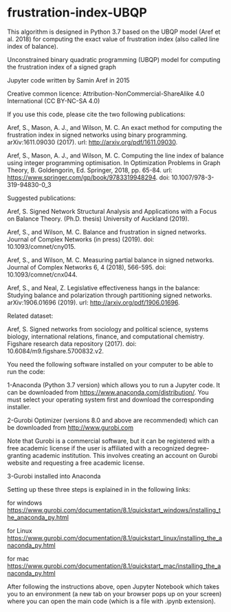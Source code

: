 # frustration-index-UBQP
This algorithm is designed in Python 3.7 based on the UBQP model (Aref et al. 2018) for computing the exact value of frustration index (also called line index of balance).

Unconstrained binary quadratic programming (UBQP) model for computing the frustration index of a signed graph

Jupyter code written by Samin Aref in 2015

Creative common licence: Attribution-NonCommercial-ShareAlike 4.0 International (CC BY-NC-SA 4.0)

If you use this code, please cite the two following publications:

Aref, S., Mason, A. J., and Wilson, M. C. An exact method for computing the frustration index in signed networks using binary programming. arXiv:1611.09030 (2017). url: http://arxiv.org/pdf/1611.09030.

Aref, S., Mason, A. J., and Wilson, M. C. Computing the line index of balance using integer programming optimisation. In Optimization Problems in Graph Theory, B. Goldengorin, Ed. Springer, 2018, pp. 65-84. url: https://www.springer.com/gp/book/9783319948294. doi: 10.1007/978-3-319-94830-0_3

Suggested publications:

Aref, S. Signed Network Structural Analysis and Applications with a Focus on Balance Theory. (Ph.D. thesis) University of Auckland (2019).

Aref, S., and Wilson, M. C. Balance and frustration in signed networks. Journal of Complex Networks (in press) (2019). doi: 10.1093/comnet/cny015.

Aref, S., and Wilson, M. C. Measuring partial balance in signed networks. Journal of Complex Networks 6, 4 (2018), 566-595. doi: 10.1093/comnet/cnx044.

Aref, S., and Neal, Z. Legislative effectiveness hangs in the balance: Studying balance and polarization through partitioning signed networks. arXiv:1906.01696 (2019). url: http://arxiv.org/pdf/1906.01696.
 
Related dataset:

Aref, S. Signed networks from sociology and political science, systems biology, international relations, finance, and computational chemistry. Figshare research data repository (2017). doi: 10.6084/m9.figshare.5700832.v2.

You need the following software installed on your computer to be able to run the code:

1-Anaconda (Python 3.7 version) which allows you to run a Jupyter code. It can be downloaded from https://www.anaconda.com/distribution/. You must select your operating system first and download the corresponding installer.

2-Gurobi Optimizer (versions 8.0 and above are recommended) which can be downloaded from http://www.gurobi.com 

Note that Gurobi is a commercial software, but it can be registered with a free academic license if the user is affiliated with a recognized degree-granting academic institution. This involves creating an account on Gurobi website and requesting a free academic license.

3-Gurobi installed into Anaconda

Setting up these three steps is explained in in the following links:

for windows
https://www.gurobi.com/documentation/8.1/quickstart_windows/installing_the_anaconda_py.html

for Linux
https://www.gurobi.com/documentation/8.1/quickstart_linux/installing_the_anaconda_py.html

for mac
https://www.gurobi.com/documentation/8.1/quickstart_mac/installing_the_anaconda_py.html

After following the instructions above, open Jupyter Notebook which takes you to an environment (a new tab on your browser pops up on your screen) where you can open the main code (which is a file with .ipynb extension).
